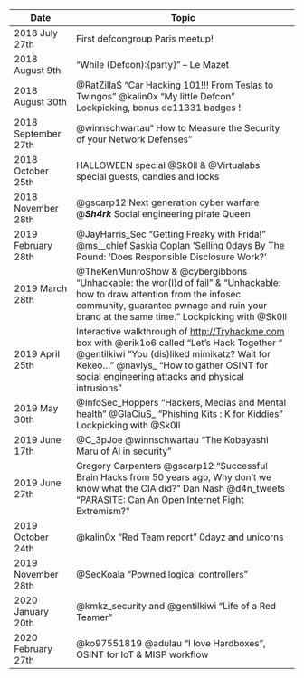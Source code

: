 | Date                | Topic                                                             |
|---------------------|-------------------------------------------------------------------|
| 2018 July 27th      | First defcongroup Paris meetup!                                   |
| 2018 August 9th     | “While (Defcon):{party}” – Le Mazet                               |
| 2018 August 30th    | @RatZillaS “Car Hacking 101!!! From Teslas to Twingos” @kalin0x “My little Defcon” Lockpicking, bonus dc11331 badges !|
| 2018 September 27th | @winnschwartau“ How to Measure the Security of your Network Defenses”                                                                 |
| 2018 October 25th   | HALLOWEEN special @Sk0ll & @Virtualabs special guests, candies and locks                                                               |
| 2018 November 28th  | @gscarp12 Next generation cyber warfare @___Sh4rk___ Social engineering pirate Queen                                                   |
| 2019 February 28th  | @JayHarris_Sec “Getting Freaky with Frida!” @ms__chief Saskia Coplan ‘Selling 0days By The Pound: ‘Does Responsible Disclosure Work?’  |
| 2019 March 28th     | @TheKenMunroShow & @cybergibbons “Unhackable: the wor(l)d of fail” & “Unhackable: how to draw attention from the infosec community, guarantee pwnage and ruin your brand at the same time.” Lockpicking with @Sk0ll                                                                  |
| 2019 April 25th     | Interactive walkthrough of http://Tryhackme.com  box with @erik1o6 called “Let’s Hack Together “ @gentilkiwi ”You (dis)liked mimikatz? Wait for Kekeo…” @navlys_ “How to gather OSINT for social engineering attacks and physical intrusions”                                                              |
| 2019 May 30th       | @InfoSec_Hoppers “Hackers, Medias and Mental health” @GlaCiuS_ “Phishing Kits : K for Kiddies” Lockpicking with @Sk0ll|
| 2019 June 17th      | @C_3pJoe @winnschwartau “The Kobayashi Maru of AI in security”    |
| 2019 June 27th      | Gregory Carpenters @gscarp12 “Successful Brain Hacks from 50 years ago, Why don’t we know what the CIA did?” Dan Nash @d4n_tweets “PARASITE: Can An Open Internet Fight Extremism?" |
| 2019 October 24th   | @kalin0x “Red Team report” 0dayz and unicorns                     |
| 2019 November 28th  | @SecKoala “Powned logical controllers”                                                                  |
| 2020 January 20th   | @kmkz_security and @gentilkiwi “Life of a Red Teamer”                                                                  |
| 2020 February 27th  | @ko97551819 @adulau “I love Hardboxes”, OSINT for IoT & MISP workflow             |

